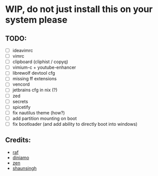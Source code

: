 # WIP, do not just install this on your system please

## TODO:
- [ ] ideavimrc
- [ ] vimrc
- [ ] clipboard (cliphist / copyq)
- [ ] vimium-c + youtube-enhancer
- [ ] librewolf devtool cfg
- [ ] missing ff extensions
- [ ] vencord
- [ ] jetbrains cfg in nix (?)
- [ ] zed
- [ ] secrets
- [ ] spicetify
- [ ] fix nautilus theme (how?)
- [ ] add partition mounting on boot
- [ ] fix bootloader (and add ability to directly boot into windows)

## Credits:

- [raf](https://github.com/NotAShelf/nyx)
- [diniamo](https://github.com/diniamo/niqs)
- [zen](https://github.com/71zenith/nix-dots/)
- [shaunsingh](https://github.com/shaunsingh/nix-darwin-dotfiles)
